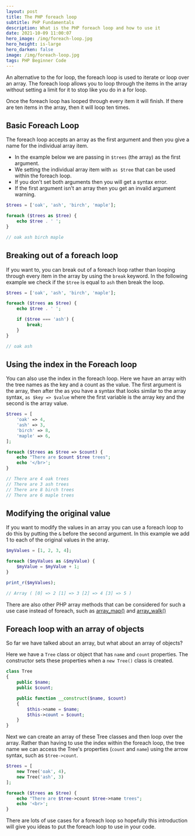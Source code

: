 ```yaml
---
layout: post
title: The PHP foreach loop
subtitle: PHP Fundamentals
description: What is the PHP foreach loop and how to use it
date: 2021-10-09 11:00:07
hero_image: /img/foreach-loop.jpg
hero_height: is-large
hero_darken: false
image: /img/foreach-loop.jpg
tags: PHP Beginner Code
---
```


An alternative to the for loop, the foreach loop is used to iterate or loop over an array. The foreach loop allows you to loop through the items in the array without setting a limit for it to stop like you do in a for loop. 

Once the foreach loop has looped through every item it will finish. If there are ten items in the array, then it will loop ten times. 

## Basic Foreach Loop

The foreach loop accepts an array as the first argument and then you give a name for the individual array item. 

* In the example below we are passing in `$trees` (the array) as the first argument.
* We setting the individual array item with `as $tree` that can be used within the foreach loop. 
* If you don't set both arguments then you will get a syntax error. 
* If the first argument isn't an array then you get an invalid argument warning. 

```php
$trees = ['oak', 'ash', 'birch', 'maple'];

foreach ($trees as $tree) {
    echo $tree . ' ';
}

// oak ash birch maple
```

## Breaking out of a foreach loop

If you want to, you can break out of a foreach loop rather than looping through every item in the array by using the `break` keyword. In the following example we check if the `$tree` is equal to `ash` then break the loop.

```php
$trees = ['oak', 'ash', 'birch', 'maple'];

foreach ($trees as $tree) {
    echo $tree . ' ';

    if ($tree === 'ash') {
        break;
    }
}

// oak ash
```

## Using the index in the Foreach loop

You can also use the index in the foreach loop. Here we have an array with the tree names as the key and a count as the value. The first argument is the array, then after the as you have a syntax that looks similar to the array syntax, `as $key => $value` where the first variable is the array key and the second is the array value. 

```php
$trees = [
    'oak' => 4, 
    'ash' => 3, 
    'birch' => 8, 
    'maple' => 6,
];

foreach ($trees as $tree => $count) {
    echo "There are $count $tree trees";
    echo '</br>';
}

// There are 4 oak trees
// There are 3 ash trees
// There are 8 birch trees
// There are 6 maple trees
```

## Modifying the original value

If you want to modify the values in an array you can use a foreach loop to do this by putting the `&` before the second argument. In this example we add 1 to each of the original values in the array. 

```php
$myValues = [1, 2, 3, 4];

foreach ($myValues as &$myValue) {
    $myValue = $myValue + 1;
}

print_r($myValues);

// Array ( [0] => 2 [1] => 3 [2] => 4 [3] => 5 )
```

There are also other PHP array methods that can be considered for such a use case instead of foreach, such as [array_map()](https://www.php.net/manual/en/function.array-map.php) and [array_walk()](https://www.php.net/manual/en/function.array-walk.php)

## Foreach loop with an array of objects

So far we have talked about an array, but what about an array of objects? 

Here we have a `Tree` class or object that has `name` and `count` properties. The constructor sets these properties when a `new Tree()` class is created. 

```php
class Tree
{
    public $name;
    public $count;

    public function __construct($name, $count)
    {
        $this->name = $name;
        $this->count = $count;
    }
}
```

Next we can create an array of these Tree classes and then loop over the array. Rather than having to use the index within the foreach loop, the tree name we can access the Tree's properties (`count` and `name`) using the arrow syntax, such as `$tree->count`.

```php
$trees = [
    new Tree('oak', 4),
    new Tree('ash', 3)
];

foreach ($trees as $tree) {
    echo "There are $tree->count $tree->name trees";
    echo '<br>';
}
```

There are lots of use cases for a foreach loop so hopefully this introduction will give you ideas to put the foreach loop to use in your code.